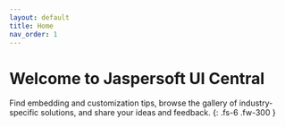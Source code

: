 ```yaml
---
layout: default
title: Home
nav_order: 1
---
```


# Welcome to Jaspersoft UI Central

Find embedding and customization tips, browse the gallery of industry-specific solutions, and share your ideas and feedback.
{: .fs-6 .fw-300 }

